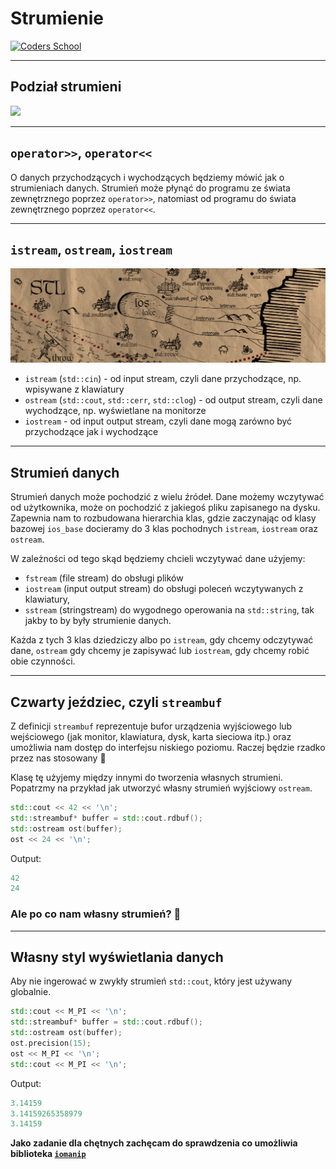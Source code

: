 <!-- .slide: data-background="#111111" -->

# Strumienie

<a href="https://coders.school">
    <img width="500" src="../img/coders_school_logo.png" alt="Coders School" class="plain">
</a>

___

## Podział strumieni

<img src="../img/iostream.gif">

___

## `operator>>`, `operator<<`

O danych przychodzących i wychodzących będziemy mówić jak o strumieniach danych. Strumień może płynąć do programu ze świata zewnętrznego poprzez `operator>>`, natomiast od programu do świata zewnętrznego poprzez `operator<<`.

___
<!-- .slide: style="font-size: 0.95em" -->

## `istream`, `ostream`, `iostream`

<a href="https://drive.google.com/file/d/0B3DUpmL8tTt8N2JIRklJeTIxYW8/view?resourcekey=0-0zniuYTfigINYmPoI0I4pg"><img src="../img/cpp_lands.png"></a>

* <!-- .element: class="fragment fade-in" --> <code>istream</code> (<code>std::cin</code>) - od input stream, czyli dane przychodzące, np. wpisywane z klawiatury
* <!-- .element: class="fragment fade-in" --> <code>ostream</code> (<code>std::cout</code>, <code>std::cerr</code>, <code>std::clog</code>) - od output stream, czyli dane wychodzące, np. wyświetlane na monitorze
* <!-- .element: class="fragment fade-in" --> <code>iostream</code> - od input output stream, czyli dane mogą zarówno być przychodzące jak i wychodzące

___

## Strumień danych

Strumień danych może pochodzić z wielu źródeł. Dane możemy wczytywać od użytkownika, może on pochodzić z jakiegoś pliku zapisanego na dysku. Zapewnia nam to rozbudowana hierarchia klas, gdzie zaczynając od klasy bazowej `ios_base` docieramy do 3 klas pochodnych `istream`, `iostream` oraz `ostream`.

W zależności od tego skąd będziemy chcieli wczytywać dane użyjemy:
<!-- .element: class="fragment fade-in" -->

* <!-- .element: class="fragment fade-in" --> <code>fstream</code> (file stream) do obsługi plików
* <!-- .element: class="fragment fade-in" --> <code>iostream</code> (input output stream) do obsługi poleceń wczytywanych z klawiatury,
* <!-- .element: class="fragment fade-in" --> <code>sstream</code> (stringstream) do wygodnego operowania na <code>std::string</code>, tak jakby to by były strumienie danych.

Każda z tych 3 klas dziedziczy albo po <code>istream</code>, gdy chcemy odczytywać dane, <code>ostream</code> gdy chcemy je zapisywać lub <code>iostream</code>, gdy chcemy robić obie czynności.
<!-- .element: class="fragment fade-in" -->

___

## Czwarty jeździec, czyli `streambuf`

Z definicji `streambuf` reprezentuje bufor urządzenia wyjściowego lub wejściowego (jak monitor, klawiatura, dysk, karta sieciowa itp.) oraz umożliwia nam dostęp do interfejsu niskiego poziomu. Raczej będzie rzadko przez nas stosowany 🙂

Klasę tę użyjemy między innymi do tworzenia własnych strumieni. Popatrzmy na przykład jak utworzyć własny strumień wyjściowy `ostream`.
<!-- .element: class="fragment fade-in" -->

```cpp
std::cout << 42 << '\n';
std::streambuf* buffer = std::cout.rdbuf();
std::ostream ost(buffer);
ost << 24 << '\n';
```
<!-- .element: class="fragment fade-in" -->

Output:
<!-- .element: class="fragment fade-in" -->

```cpp
42
24
```
<!-- .element: class="fragment fade-in" -->

### Ale po co nam własny strumień? 🤔
<!-- .element: class="fragment fade-in" -->

___

## Własny styl wyświetlania danych

Aby nie ingerować w zwykły strumień `std::cout`, który jest używany globalnie.

```cpp
std::cout << M_PI << '\n';
std::streambuf* buffer = std::cout.rdbuf();
std::ostream ost(buffer);
ost.precision(15);
ost << M_PI << '\n';
std::cout << M_PI << '\n';
```
<!-- .element: class="fragment fade-in" -->

Output:
<!-- .element: class="fragment fade-in" -->

```cpp
3.14159
3.14159265358979
3.14159
```
<!-- .element: class="fragment fade-in" -->

**Jako zadanie dla chętnych zachęcam do sprawdzenia co umożliwia biblioteka [`iomanip`](https://en.cppreference.com/w/cpp/header/iomanip)**
<!-- .element: class="fragment fade-in" -->

